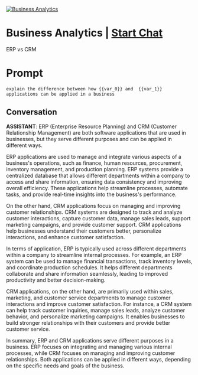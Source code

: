 
[![Business Analytics](https://flow-prompt-covers.s3.us-west-1.amazonaws.com/icon/Lofi/i8.png)](https://gptcall.net/chat.html?data=%7B%22contact%22%3A%7B%22id%22%3A%22LHu_VciJZLs6NKQya5K0q%22%2C%22flow%22%3Atrue%7D%7D)
# Business Analytics | [Start Chat](https://gptcall.net/chat.html?data=%7B%22contact%22%3A%7B%22id%22%3A%22LHu_VciJZLs6NKQya5K0q%22%2C%22flow%22%3Atrue%7D%7D)
ERP vs CRM

# Prompt

```
explain the difference between how {{var_0}} and  {{var_1}} applications can be applied in a business
```

## Conversation

**ASSISTANT**: ERP (Enterprise Resource Planning) and CRM (Customer Relationship Management) are both software applications that are used in businesses, but they serve different purposes and can be applied in different ways.



ERP applications are used to manage and integrate various aspects of a business's operations, such as finance, human resources, procurement, inventory management, and production planning. ERP systems provide a centralized database that allows different departments within a company to access and share information, ensuring data consistency and improving overall efficiency. These applications help streamline processes, automate tasks, and provide real-time insights into the business's performance.



On the other hand, CRM applications focus on managing and improving customer relationships. CRM systems are designed to track and analyze customer interactions, capture customer data, manage sales leads, support marketing campaigns, and provide customer support. CRM applications help businesses understand their customers better, personalize interactions, and enhance customer satisfaction.



In terms of application, ERP is typically used across different departments within a company to streamline internal processes. For example, an ERP system can be used to manage financial transactions, track inventory levels, and coordinate production schedules. It helps different departments collaborate and share information seamlessly, leading to improved productivity and better decision-making.



CRM applications, on the other hand, are primarily used within sales, marketing, and customer service departments to manage customer interactions and improve customer satisfaction. For instance, a CRM system can help track customer inquiries, manage sales leads, analyze customer behavior, and personalize marketing campaigns. It enables businesses to build stronger relationships with their customers and provide better customer service.



In summary, ERP and CRM applications serve different purposes in a business. ERP focuses on integrating and managing various internal processes, while CRM focuses on managing and improving customer relationships. Both applications can be applied in different ways, depending on the specific needs and goals of the business.


